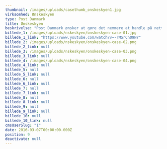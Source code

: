 ```yaml
---
thumbnail: /images/uploads/casethumb_onskeskyen1.jpg
virksomhed: Ønskeskyen
type: Post Danmark
title: Ønskeskyen
beskrivelse: "Post Danmark ønsker at gøre det nemmere at handle på nettet. Derfor har vi udviklet den digitale tjeneste Ønskeskyen, der giver dig mulighed for at gemme og dele dine ønsker. Uanset om ønsket findes på nettet eller i en fysisk butik. Ønskeskyen er en gratis tjeneste og findes som app til mobil og tablet – og som Ønskeskyen.dk på computeren. Inden for de første 14 dage har Ønskeskyen ligget nr. 7 i App Store."
billede_1: /images/uploads/nskeskyen/onskeskyen-case-01.jpg
billede_1_link: "https://www.youtube.com/watch?v=-rMSrCnO9NY"
billede_2: /images/uploads/nskeskyen/onskeskyen-case-02.png
billede_2_link: null
billede_3: /images/uploads/nskeskyen/onskeskyen-case-03.png
billede_3_link: null
billede_4: /images/uploads/nskeskyen/onskeskyen-case-04.png
billede_4_link: null
billede_5: null
billede_5_link: null
billede_6: null
billede_6_link: null
billede_7: null
billede_7_link: null
billede_8: null
billede_8_link: null
billede_9: null
billede_9_link: null
billede_10: null
billede_10_link: null
cmsUserSlug: "1"
date: 2016-03-07T00:00:00.000Z
position: 9
deactivate: null
---
```


